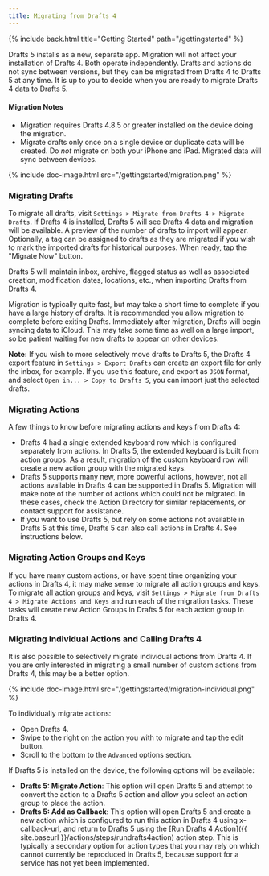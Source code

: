 ```yaml
---
title: Migrating from Drafts 4
---
```


{% include back.html title="Getting Started" path="/gettingstarted" %}

Drafts 5 installs as a new, separate app. Migration will not affect your installation of Drafts 4. Both operate independently. Drafts and actions do not sync between versions, but they can be migrated from Drafts 4 to Drafts 5 at any time. It is up to you to decide when you are ready to migrate Drafts 4 data to Drafts 5.

#### Migration Notes

- Migration requires Drafts 4.8.5 or greater installed on the device doing the migration.
- Migrate drafts only once on a single device or duplicate data will be created. Do *not* migrate on both your iPhone and iPad. Migrated data will sync between devices.

{% include doc-image.html src="/gettingstarted/migration.png" %}

### Migrating Drafts

To migrate all drafts, visit `Settings > Migrate from Drafts 4 > Migrate Drafts`. If Drafts 4 is installed, Drafts 5 will see Drafts 4 data and migration will be available. A preview of the number of drafts to import will appear. Optionally, a tag can be assigned to drafts as they are migrated if you wish to mark the imported drafts for historical purposes. When ready, tap the "Migrate Now" button.

Drafts 5 will maintain inbox, archive, flagged status as well as associated creation, modification dates, locations, etc., when importing Drafts from Drafts 4.

Migration is typically quite fast, but may take a short time to complete if you have a large history of drafts. It is recommended you allow migration to complete before exiting Drafts. Immediately after migration, Drafts will begin syncing data to iCloud. This may take some time as well on a large import, so be patient waiting for new drafts to appear on other devices.

**Note:** If you wish to more selectively move drafts to Drafts 5, the Drafts 4 export feature in `Settings > Export Drafts` can create an export file for only the inbox, for example. If you use this feature, and export as `JSON` format, and select `Open in... > Copy to Drafts 5`, you can import just the selected drafts.

### Migrating Actions

A few things to know before migrating actions and keys from Drafts 4:

- Drafts 4 had a single extended keyboard row which is configured separately from actions. In Drafts 5, the extended keyboard is built from action groups. As a result, migration of the custom keyboard row will create a new action group with the migrated keys.
- Drafts 5 supports many new, more powerful actions, however, not all actions available in Drafts 4 can be supported in Drafts 5. Migration will make note of the number of actions which could not be migrated. In these cases, check the Action Directory for similar replacements, or contact support for assistance.
- If you want to use Drafts 5, but rely on some actions not available in Drafts 5 at this time, Drafts 5 can also call actions in Drafts 4. See instructions below.

### Migrating Action Groups and Keys

If you have many custom actions, or have spent time organizing your actions in Drafts 4, it may make sense to migrate all action groups and keys. To migrate all action groups and keys, visit `Settings > Migrate from Drafts 4 > Migrate Actions and Keys` and run each of the migration tasks. These tasks will create new Action Groups in Drafts 5 for each action group in Drafts 4.

### Migrating Individual Actions and Calling Drafts 4

It is also possible to selectively migrate individual actions from Drafts 4. If you are only interested in migrating a small number of custom actions from Drafts 4, this may be a better option.

{% include doc-image.html src="/gettingstarted/migration-individual.png" %}

To individually migrate actions:

- Open Drafts 4.
- Swipe to the right on the action you with to migrate and tap the edit button.
- Scroll to the bottom to the `Advanced` options section.

If Drafts 5 is installed on the device, the following options will be available:

- **Drafts 5: Migrate Action**: This option will open Drafts 5 and attempt to convert the action to a Drafts 5 action and allow you select an action group to place the action.
- **Drafts 5: Add as Callback**: This option will open Drafts 5 and create a new action which is configured to run this action in Drafts 4 using x-callback-url, and return to Drafts 5 using the [Run Drafts 4 Action]({{ site.baseurl }}/actions/steps/rundrafts4action) action step. This is typically a secondary option for action types that you may rely on which cannot currently be reproduced in Drafts 5, because support for a service has not yet been implemented.
